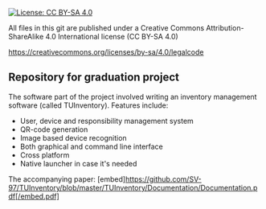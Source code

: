 [![License: CC BY-SA 4.0](https://licensebuttons.net/l/by-sa/4.0/80x15.png)](https://creativecommons.org/licenses/by-sa/4.0/)

All files in this git are published under a Creative Commons Attribution-ShareAlike 4.0 International license (CC BY-SA 4.0)

https://creativecommons.org/licenses/by-sa/4.0/legalcode

## Repository for graduation project

The software part of the project involved writing an inventory management software (called TUInventory). Features include:

* User, device and responsibility management system
* QR-code generation
* Image based device recognition
* Both graphical and command line interface
* Cross platform
* Native launcher in case it's needed

The accompanying paper:
[embed]https://github.com/SV-97/TUInventory/blob/master/TUInventory/Documentation/Documentation.pdf[/embed.pdf]
